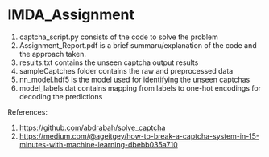 # IMDA_Assignment

1. captcha_script.py consists of the code to solve the problem
2. Assignment_Report.pdf is a brief summaru/explanation of the code and the approach taken.
3. results.txt contains the unseen captcha output results
4. sampleCaptches folder contains the raw and preprocessed data
5. nn_model.hdf5 is the model used for identifying the unseen captchas
6. model_labels.dat contains mapping from labels to one-hot encodings for decoding the predictions

References:
1.	https://github.com/abdrabah/solve_captcha
2.	https://medium.com/@ageitgey/how-to-break-a-captcha-system-in-15-minutes-with-machine-learning-dbebb035a710

